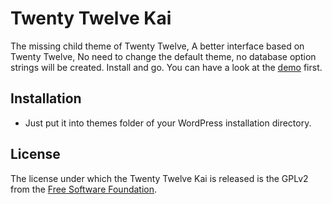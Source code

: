 Twenty Twelve Kai
=================

The missing child theme of Twenty Twelve, A better interface based on Twenty Twelve, No need to change the default theme, no database option strings will be created. Install and go. You can have a look at the [demo][demo] first.


Installation
------------

 * Just put it into themes folder of your WordPress installation directory.


License
-------

The license under which the Twenty Twelve Kai is released is the GPLv2 from the [Free Software Foundation][fsf].

[fsf]: http://www.fsf.org
[demo]: http://postholic.com/twentytwelve-kai/